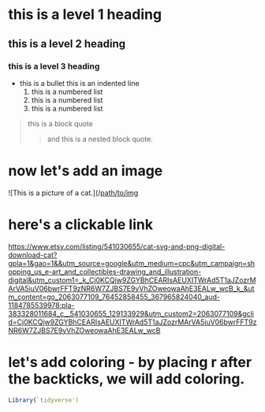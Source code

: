 # this is a level 1 heading

## this is a level 2 heading
### this is a level 3 heading 

- this is a bullet 
  this is an indented line
  1. this is a numbered list 
  2. this is a numbered list 
  3. this is a numbered list 

> this is a block quote 
>> and this is a nested block quote. 

# now let's add an image
![This is a picture of a cat.](/[path/to/img](https://i.etsystatic.com/7867651/r/il/929251/1234114682/il_1588xN.1234114682_1t12.jpg)

# here's a clickable link 
<https://www.etsy.com/listing/541030655/cat-svg-and-png-digital-download-cat?gpla=1&gao=1&&utm_source=google&utm_medium=cpc&utm_campaign=shopping_us_e-art_and_collectibles-drawing_and_illustration-digital&utm_custom1=_k_Cj0KCQjw9ZGYBhCEARIsAEUXITWrAd5T1aJZozrMArVA5iuV06bwrFFT9zNR6W7ZJBS7E9yVhZOweowaAhE3EALw_wcB_k_&utm_content=go_2063077109_76452858455_367965824040_aud-1184785539978:pla-383328011684_c__541030655_129133929&utm_custom2=2063077109&gclid=Cj0KCQjw9ZGYBhCEARIsAEUXITWrAd5T1aJZozrMArVA5iuV06bwrFFT9zNR6W7ZJBS7E9yVhZOweowaAhE3EALw_wcB>


# let's add coloring - by placing r after the backticks, we will add coloring. 
```r
Library(`tidyverse')
```

